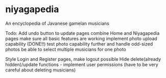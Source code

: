 # niyagapedia
An encyclopedia of Javanese gamelan musicians

Todo:
Add undo button to update pages
combine Home and Niyagapedia pages
make sure all basic features are working
implement photo upload capability (DONE!!)
test photo capability further and handle odd-sized photos
be able to select multiple musicians for one photo

Style Login and Register pages, make logout possible
Hide delete(already hidden)/update functions - implement user permissions (have to be very careful about deleting musicians)
